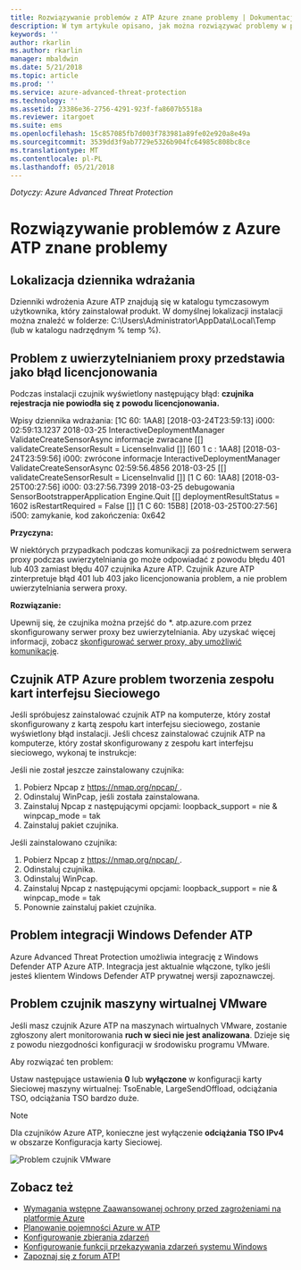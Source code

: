 ```yaml
---
title: Rozwiązywanie problemów z ATP Azure znane problemy | Dokumentacja firmy Microsoft
description: W tym artykule opisano, jak można rozwiązywać problemy w programie Azure ATP.
keywords: ''
author: rkarlin
ms.author: rkarlin
manager: mbaldwin
ms.date: 5/21/2018
ms.topic: article
ms.prod: ''
ms.service: azure-advanced-threat-protection
ms.technology: ''
ms.assetid: 23386e36-2756-4291-923f-fa8607b5518a
ms.reviewer: itargoet
ms.suite: ems
ms.openlocfilehash: 15c857085fb7d003f783981a89fe02e920a8e49a
ms.sourcegitcommit: 3539dd3f9ab7729e5326b904fc64985c808bc8ce
ms.translationtype: MT
ms.contentlocale: pl-PL
ms.lasthandoff: 05/21/2018
---
```

*Dotyczy: Azure Advanced Threat Protection*


# <a name="troubleshooting-azure-atp-known-issues"></a>Rozwiązywanie problemów z Azure ATP znane problemy 


## <a name="deployment-log-location"></a>Lokalizacja dziennika wdrażania
 
Dzienniki wdrożenia Azure ATP znajdują się w katalogu tymczasowym użytkownika, który zainstalował produkt. W domyślnej lokalizacji instalacji można znaleźć w folderze: C:\Users\Administrator\AppData\Local\Temp (lub w katalogu nadrzędnym % temp %).

## <a name="proxy-authentication-problem-presents-as-licensing-error"></a>Problem z uwierzytelnianiem proxy przedstawia jako błąd licencjonowania

Podczas instalacji czujnik wyświetlony następujący błąd: **czujnika rejestracja nie powiodła się z powodu licencjonowania.**

Wpisy dziennika wdrażania: [1C 60: 1AA8] [2018-03-24T23:59:13] i000: 02:59:13.1237 2018-03-25 InteractiveDeploymentManager ValidateCreateSensorAsync informacje zwracane [\[] validateCreateSensorResult = LicenseInvalid [\]] [60 1 c : 1AA8] [2018-03-24T23:59:56] i000: zwrócone informacje InteractiveDeploymentManager ValidateCreateSensorAsync 02:59:56.4856 2018-03-25 [\[] validateCreateSensorResult = LicenseInvalid [\]] [1 C 60: 1AA8] [2018-03-25T00:27:56] i000: 03:27:56.7399 2018-03-25 debugowania SensorBootstrapperApplication Engine.Quit [\[] deploymentResultStatus = 1602 isRestartRequired = False [\]] [1 C 60: 15B8] [2018-03-25T00:27:56] i500: zamykanie, kod zakończenia: 0x642


**Przyczyna:**

W niektórych przypadkach podczas komunikacji za pośrednictwem serwera proxy podczas uwierzytelniania go może odpowiadać z powodu błędu 401 lub 403 zamiast błędu 407 czujnika Azure ATP. Czujnik Azure ATP zinterpretuje błąd 401 lub 403 jako licencjonowania problem, a nie problem uwierzytelniania serwera proxy. 

**Rozwiązanie:**

Upewnij się, że czujnika można przejść do *. atp.azure.com przez skonfigurowany serwer proxy bez uwierzytelniania. Aby uzyskać więcej informacji, zobacz [skonfigurować serwer proxy, aby umożliwić komunikację](configure-proxy.md).




## Czujnik ATP Azure problem tworzenia zespołu kart interfejsu Sieciowego <a name="nic-teaming"></a>

Jeśli spróbujesz zainstalować czujnik ATP na komputerze, który został skonfigurowany z kartą zespołu kart interfejsu sieciowego, zostanie wyświetlony błąd instalacji. Jeśli chcesz zainstalować czujnik ATP na komputerze, który został skonfigurowany z zespołu kart interfejsu sieciowego, wykonaj te instrukcje:

Jeśli nie został jeszcze zainstalowany czujnika:

1.  Pobierz Npcap z [ https://nmap.org/npcap/ ](https://nmap.org/npcap/).
2.  Odinstaluj WinPcap, jeśli została zainstalowana.
3.  Zainstaluj Npcap z następującymi opcjami: loopback_support = nie & winpcap_mode = tak
4.  Zainstaluj pakiet czujnika.

Jeśli zainstalowano czujnika:

1.  Pobierz Npcap z [ https://nmap.org/npcap/ ](https://nmap.org/npcap/).
2.  Odinstaluj czujnika.
3.  Odinstaluj WinPcap.
4.  Zainstaluj Npcap z następującymi opcjami: loopback_support = nie & winpcap_mode = tak
5.  Ponownie zainstaluj pakiet czujnika.

## <a name="windows-defender-atp-integration-issue"></a>Problem integracji Windows Defender ATP

Azure Advanced Threat Protection umożliwia integrację z Windows Defender ATP Azure ATP. Integracja jest aktualnie włączone, tylko jeśli jesteś klientem Windows Defender ATP prywatnej wersji zapoznawczej. 

## <a name="vmware-virtual-machine-sensor-issue"></a>Problem czujnik maszyny wirtualnej VMware

Jeśli masz czujnik Azure ATP na maszynach wirtualnych VMware, zostanie zgłoszony alert monitorowania **ruch w sieci nie jest analizowana**. Dzieje się z powodu niezgodności konfiguracji w środowisku programu VMware.

Aby rozwiązać ten problem:

Ustaw następujące ustawienia **0** lub **wyłączone** w konfiguracji karty Sieciowej maszyny wirtualnej: TsoEnable, LargeSendOffload, odciążania TSO, odciążania TSO bardzo duże.
> [!NOTE]
> Dla czujników Azure ATP, konieczne jest wyłączenie **odciążania TSO IPv4** w obszarze Konfiguracja karty Sieciowej.

 ![Problem czujnik VMware](./media/vm-sensor-issue.png)

## <a name="see-also"></a>Zobacz też
- [Wymagania wstępne Zaawansowanej ochrony przed zagrożeniami na platformie Azure](atp-prerequisites.md)
- [Planowanie pojemności Azure w ATP](atp-capacity-planning.md)
- [Konfigurowanie zbierania zdarzeń](configure-event-collection.md)
- [Konfigurowanie funkcji przekazywania zdarzeń systemu Windows](configure-event-forwarding.md#configuring-windows-event-forwarding)
- [Zapoznaj się z forum ATP!](https://aka.ms/azureatpcommunity)